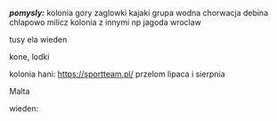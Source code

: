 ***pomysly:***
kolonia gory
zaglowki
kajaki
grupa wodna
chorwacja
debina
chlapowo
milicz
kolonia z innymi np jagoda
wroclaw


tusy
ela
wieden


kone, lodki


kolonia hani:
https://sportteam.pl/ przelom lipaca i sierpnia

Malta



wieden:
